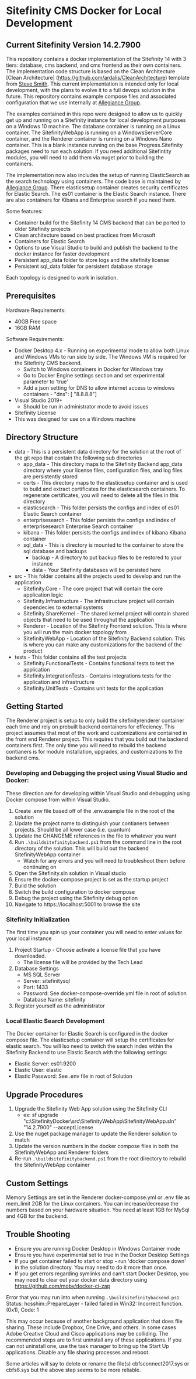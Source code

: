 # Sitefinity CMS Docker for Local Development
## Current Sitefinity Version 14.2.7900 
This repository contains a docker implementation of the Sitefinity 14 with 3 tiers: database, cms backend, and cms frontend as their own containers. The implementation code structure is based on the Clean Architecture [Clean Architecture] (https://github.com/ardalis/CleanArchitecture) template from [Steve Smith](https://ardalis.com/).  This current implementation is intended only for local development, with the plans to evolve it to a full devops solution in the future.   This repository contains example compose files and associated configuration that we use internally at [Allegiance Group](https://www.teamallegiance.com).

The examples contained in this repo were designed to allow us to quickly get up and running on a Sitefinity instance for local development purposes on a Windows 10 machine.  The database container is running on a Linux container.  The SitefinityWebApp is running on a WindowsServerCore container, and the Renderer container is running on a Windows Nano container.  This is a blank instance running on the base Progress.Sitefinity packages need to run each solution.  If you need additional Sitefintity modules, you will need to add them via nuget prior to building the containers.

The implementation now also includes the setup of running ElasticSearch as the search technology using containers.  The code base is maintained by [Allegiance Group](https://www.teamallegiance.com).  There elasticsetup container creates security certificates for Elastic Search.  The es01 container is the Elastic Search instance.  There are also containers for Kibana and Enterprise search if you need them.

Some features:
- Container build for the Sitefinity 14 CMS backend that can be ported to older Sitefinity projects
- Clean architecture based on best practices from Microsoft
- Containers for Elastic Search
- Options to use Visual Studio to build and publish the backend to the docker instance for faster development
- Persistent app_data folder to store logs and the sitefinity license
- Persistent sql_data folder for persistent database storage

Each topology is designed to work in isolation.

## Prerequisites

Hardware Requirements:
* 40GB Free space
* 16GB RAM

Software Requirements:
* Docker Desktop 4.x - Running on experimental mode to allow both Linux and Windows VMs to run side by side.  The Windows VM is required for the Sitefinity CMS backend.  
  * Switch to Windows containers in Docker for Windows tray
  * Go to Docker Engine settings section and set experimental parameter to ‘true’
  * Add a json setting for DNS to allow internet access to windows containers - "dns": [ "8.8.8.8"]
* Visual Studio 2019+
  * Should be run in administrator mode to avoid issues
* Sitefinity License
* This was designed for use on a Windows machine 

## Directory Structure

* data - This is a persistent data directory for the solution at the root of the git repo that contain the following sub directories
  * app_data - This directory maps to the Sitefinity Backend app_data directory where your license files,  configuration files, and log files are persistently stored
  * certs - This directory maps to the elasticsetup container and is used to build and extract certificates for the elasticsearch containers.  To regenerate certificates, you will need to delete all the files in this directory
  * elasticsearch - This folder persists the configs and index of es01 Elastic Search container
  * enterprisesearch - This folder persists the configs and index of enterprisesearch Enterprise Search container
  * kibana - This folder persists the configs and index of kibana Kibana container
  * sql_data - This is directory is mounted to the container to store the sql database and backups
    * backup - A directory to put backup files to be restored to your instance
    * data - Your Sitefinity databases will be persisted here
* src - This folder contains all the projects used to develop and run the application
  * Sitefinity.Core - The core project that will contain the core application logic
  * Sitefinity.Infrastructure - The infrastructure project will contain dependecies to external systems
  * Sitefinity.ShareKernel - The shared kernel project will contain shared objects that need to be used throughut the application
  * Renderer - Location of the Sitefinty Frontend solution.  This is where you will run the main docker topology from
  * SitefinityWebApp - Location of the Sitefinity Backend solution.  This is where you can make any customizations for the backend of the product
* tests - This folder contains all the test projects
  * Sitefinity.FunctionalTests - Contains functional tests to test the application
  * Sitefinity.IntegrationTests - Contains integrations tests for the application and infrastructure
  * Sitefinity.UnitTests - Contains unit tests for the application

## Getting Started

The Renderer project is setup to only build the sitefinityrenderer container each time and rely on prebuilt backend containers for effeciency.  This project assumes that most of the work and customizations are contained in the front end Renderer project.  This requires that you build out the backend containers first.  The only time you will need to rebuild the backend contianers is for module installation, upgrades, and customizations to the backend cms.  

### Developing and Debugging the project using Visual Studio and Docker:

These direction are for developing within Visual Studio and debugging using Docker compose from within Visual Studio.  
1. Create .env file based off of the .env.example file in the root of the solution
2. Update the project name to distinguish your contianers between projects.  Should be all lower case (i.e. quantum)
2. Update the CHANGEME references in the file to whatever you want
3. Run `.\buildsitefinitybackend.ps1` from the command line in the root directory of the solution.  This will build out the backend SitefinityWebApp container
    * Watch for any errors and you will need to troubleshoot them before continuing on
4. Open the Sitefinity.sln solution in Visual studio 
5. Ensure the docker-compose project is set as the startup project
6. Build the solution
7. Switch the build configuration to docker compose
8. Debug the project using the Sitefinity debug option    
9. Navigate to https://localhost:5001 to browse the site

### Sitefinity Initialization

The first time you spin up your container you will need to enter values for your local instance
1. Project Startup - Choose activate a license file that you have downloaded.
    * The license file will be provided by the Tech Lead
2. Database Settings
    * MS SQL Server
    * Server:  sitefinitysql
    * Port: 1433
    * Password:  See docker-compose-override.yml file in root of solution
    * Database Name: sitefinity
3. Register yourself as the administrator

### Local Elastic Search Development

The Docker container for Elastic Search is configured in the docker compose file.  The elasticsetup container will setup the certificates for elastic search.  You will lso need to switch the search index within the Sitefinity Backend to use Elastic Search with the following settings:
  * Elastic Server: es01:9200
  * Elastic User: elastic
  * Elastic Password: See .env file in root of Solution

## Upgrade Procedures

1. Upgrade the Sitefinity Web App solution using the Sitefinity CLI
    * ex:   sf upgrade "c:\SitefinityDocker\src\SitefinityWebApp\SitefinityWebApp.sln" "14.2.7900" --acceptLicense
2. Use the nuget package manager to update the Renderer solution to match
3. Update the version numbers in the docker compose files in both the SitefinityWebApp and Renderer folders
4. Re-run `.\buildsitefinitybackend.ps1` from the root directory to rebuild the SitefinityWebApp container

## Custom Settings

Memory Settings are set in the Renderer docker-compose.yml or .env file as mem_limit 2GB for the Linux containers.  You can increase/decrease the numbers based on your hardware situation.  You need at least 1GB for MySql and 4GB for the backend.  

## Trouble Shooting

- Ensure you are running Docker Desktop in Windows Container mode
- Ensure you have experimental set to true in the Docker Desktop Settings
- If you get container failed to start or stop - run 'docker compose down' in the solution directory.  You may need to do it more than once.
- If you get errors regarding symlinks and can't start Docker Desktop, you may need to clear out your docker data directory using https://github.com/moby/docker-ci-zap

Error that you may run into when running `.\buildsitefinitybackend.ps1`
Status: hcsshim::PrepareLayer - failed failed in Win32: Incorrect function. (0x1), Code: 1

This may occur because of another background application that does file sharing. These include Dropbox, One Drive, and others. In some cases Adobe Creative Cloud and Cisco applications may be colliding.
The recommended steps are to first uninstall any of these applications. If you can not uninstall one, use the task manager to bring up the Start Up applications. Disable any file sharing processes and reboot.

Some articles will say to delete or rename the file(s) cbfsconnect2017.sys or cbfs6.sys but the above step seems to be more reliable.
 
